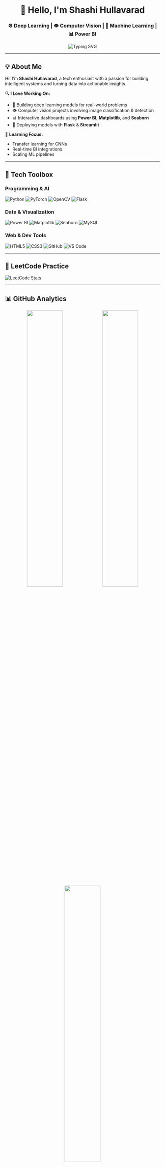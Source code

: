 <!-- Profile Banner -->
<div align="center">

# 👋 Hello, I'm Shashi Hullavarad  
### ⚙️ Deep Learning | 👁️ Computer Vision | 🧠 Machine Learning | 📊 Power BI

<img src="https://readme-typing-svg.herokuapp.com?font=Fira+Code&size=20&duration=3000&pause=1000&color=58A6FF&center=true&vCenter=true&width=600&lines=AI+Developer+%F0%9F%A4%96+|+Tech+Explorer+%F0%9F%9A%80+|+Data+Storyteller+%F0%9F%93%88+|+Always+Learning+%F0%9F%93%9A" alt="Typing SVG" />

</div>

---

## 💡 About Me

Hi! I’m **Shashi Hullavarad**, a tech enthusiast with a passion for building intelligent systems and turning data into actionable insights.

🔍 **I Love Working On:**
- 🤖 Building deep learning models for real-world problems  
- 👁️ Computer vision projects involving image classification & detection  
- 📊 Interactive dashboards using **Power BI**, **Matplotlib**, and **Seaborn**  
- 🚀 Deploying models with **Flask** & **Streamlit**  

🧠 **Learning Focus:**
- Transfer learning for CNNs  
- Real-time BI integrations  
- Scaling ML pipelines  

---

## 🧰 Tech Toolbox

### Programming & AI

![Python](https://img.shields.io/badge/-Python-3776AB?style=for-the-badge&logo=python&logoColor=white)
![PyTorch](https://img.shields.io/badge/-PyTorch-EE4C2C?style=for-the-badge&logo=pytorch&logoColor=white)
![OpenCV](https://img.shields.io/badge/-OpenCV-27338e?style=for-the-badge&logo=opencv&logoColor=white)
![Flask](https://img.shields.io/badge/-Flask-black?style=for-the-badge&logo=flask&logoColor=white)

### Data & Visualization

![Power BI](https://img.shields.io/badge/-Power%20BI-F2C811?style=for-the-badge&logo=powerbi&logoColor=black)
![Matplotlib](https://img.shields.io/badge/-Matplotlib-11557c?style=for-the-badge&logo=matplotlib&logoColor=white)
![Seaborn](https://img.shields.io/badge/-Seaborn-4C61CC?style=for-the-badge&logo=seaborn&logoColor=white)
![MySQL](https://img.shields.io/badge/-MySQL-00758F?style=for-the-badge&logo=mysql&logoColor=white)

### Web & Dev Tools

![HTML5](https://img.shields.io/badge/-HTML5-E34F26?style=for-the-badge&logo=html5&logoColor=white)
![CSS3](https://img.shields.io/badge/-CSS3-1572B6?style=for-the-badge&logo=css3&logoColor=white)
![GitHub](https://img.shields.io/badge/-GitHub-181717?style=for-the-badge&logo=github&logoColor=white)
![VS Code](https://img.shields.io/badge/-VS%20Code-007ACC?style=for-the-badge&logo=visual-studio-code&logoColor=white)

---

## 🧠 LeetCode Practice

![LeetCode Stats](https://leetcard.jacoblin.cool/shashidharhullavarad?theme=light&font=Fira+Code&ext=activity)

---

## 📊 GitHub Analytics

<div align="center">

<img src="https://github-readme-stats.vercel.app/api?username=ShashidharHullavarad&show_icons=true&theme=github_dark&hide_border=true" width="48%" />
<img src="https://github-readme-streak-stats.herokuapp.com/?user=ShashidharHullavarad&theme=github-dark-blue&hide_border=true" width="48%" />
<img src="https://github-readme-stats.vercel.app/api/top-langs/?username=ShashidharHullavarad&layout=compact&theme=github_dark&hide_border=true" width="48%" />

</div>

---

## 📬 Get in Touch

- 📧 **Email**: [hullavarad@gmail.com](mailto:hullavarad@gmail.com)  
- 🧑‍💻 **GitHub**: [github.com/ShashidharHullavarad](https://github.com/ShashidharHullavarad)  
- 🔗 **LinkedIn**: *(Add your LinkedIn URL here)*  

---

<p align="center">✨ *Code. Learn. Build. Repeat.* ✨</p>

